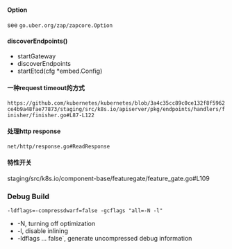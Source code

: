 #### Option
see `go.uber.org/zap/zapcore.Option`

#### discoverEndpoints()
- startGateway
- discoverEndpoints
- startEtcd(cfg *embed.Config)

#### 一种request timeout的方式
`https://github.com/kubernetes/kubernetes/blob/3a4c35cc89c0ce132f8f5962ce4b9a48fae77873/staging/src/k8s.io/apiserver/pkg/endpoints/handlers/finisher/finisher.go#L87-L122`

#### 处理http response
`net/http/response.go#ReadResponse`

#### 特性开关
staging/src/k8s.io/component-base/featuregate/feature_gate.go#L109

### Debug Build
`-ldflags=-compressdwarf=false -gcflags "all=-N -l"`
- -N, turning off optimization
- -l, disable inlining
- -ldflags ... false`, generate uncompressed debug information
